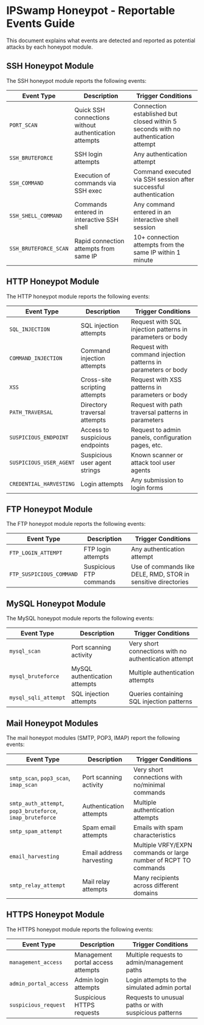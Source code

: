 # IPSwamp Honeypot - Reportable Events Guide

This document explains what events are detected and reported as potential attacks by each honeypot module.

## SSH Honeypot Module

The SSH honeypot module reports the following events:

| Event Type            | Description                                           | Trigger Conditions                                                                |
| --------------------- | ----------------------------------------------------- | --------------------------------------------------------------------------------- |
| `PORT_SCAN`           | Quick SSH connections without authentication attempts | Connection established but closed within 5 seconds with no authentication attempt |
| `SSH_BRUTEFORCE`      | SSH login attempts                                    | Any authentication attempt                                                        |
| `SSH_COMMAND`         | Execution of commands via SSH exec                    | Command executed via SSH session after successful authentication                  |
| `SSH_SHELL_COMMAND`   | Commands entered in interactive SSH shell             | Any command entered in an interactive shell session                               |
| `SSH_BRUTEFORCE_SCAN` | Rapid connection attempts from same IP                | 10+ connection attempts from the same IP within 1 minute                          |

## HTTP Honeypot Module

The HTTP honeypot module reports the following events:

| Event Type              | Description                    | Trigger Conditions                                            |
| ----------------------- | ------------------------------ | ------------------------------------------------------------- |
| `SQL_INJECTION`         | SQL injection attempts         | Request with SQL injection patterns in parameters or body     |
| `COMMAND_INJECTION`     | Command injection attempts     | Request with command injection patterns in parameters or body |
| `XSS`                   | Cross-site scripting attempts  | Request with XSS patterns in parameters or body               |
| `PATH_TRAVERSAL`        | Directory traversal attempts   | Request with path traversal patterns in parameters            |
| `SUSPICIOUS_ENDPOINT`   | Access to suspicious endpoints | Request to admin panels, configuration pages, etc.            |
| `SUSPICIOUS_USER_AGENT` | Suspicious user agent strings  | Known scanner or attack tool user agents                      |
| `CREDENTIAL_HARVESTING` | Login attempts                 | Any submission to login forms                                 |

## FTP Honeypot Module

The FTP honeypot module reports the following events:

| Event Type               | Description             | Trigger Conditions                                            |
| ------------------------ | ----------------------- | ------------------------------------------------------------- |
| `FTP_LOGIN_ATTEMPT`      | FTP login attempts      | Any authentication attempt                                    |
| `FTP_SUSPICIOUS_COMMAND` | Suspicious FTP commands | Use of commands like DELE, RMD, STOR in sensitive directories |

## MySQL Honeypot Module

The MySQL honeypot module reports the following events:

| Event Type           | Description                   | Trigger Conditions                                    |
| -------------------- | ----------------------------- | ----------------------------------------------------- |
| `mysql_scan`         | Port scanning activity        | Very short connections with no authentication attempt |
| `mysql_bruteforce`   | MySQL authentication attempts | Multiple authentication attempts                      |
| `mysql_sqli_attempt` | SQL injection attempts        | Queries containing SQL injection patterns             |

## Mail Honeypot Modules

The mail honeypot modules (SMTP, POP3, IMAP) report the following events:

| Event Type                                                | Description              | Trigger Conditions                                              |
| --------------------------------------------------------- | ------------------------ | --------------------------------------------------------------- |
| `smtp_scan`, `pop3_scan`, `imap_scan`                     | Port scanning activity   | Very short connections with no/minimal commands                 |
| `smtp_auth_attempt`, `pop3_bruteforce`, `imap_bruteforce` | Authentication attempts  | Multiple authentication attempts                                |
| `smtp_spam_attempt`                                       | Spam email attempts      | Emails with spam characteristics                                |
| `email_harvesting`                                        | Email address harvesting | Multiple VRFY/EXPN commands or large number of RCPT TO commands |
| `smtp_relay_attempt`                                      | Mail relay attempts      | Many recipients across different domains                        |

## HTTPS Honeypot Module

The HTTPS honeypot module reports the following events:

| Event Type            | Description                       | Trigger Conditions                                    |
| --------------------- | --------------------------------- | ----------------------------------------------------- |
| `management_access`   | Management portal access attempts | Multiple requests to admin/management paths           |
| `admin_portal_access` | Admin login attempts              | Login attempts to the simulated admin portal          |
| `suspicious_request`  | Suspicious HTTPS requests         | Requests to unusual paths or with suspicious patterns |
